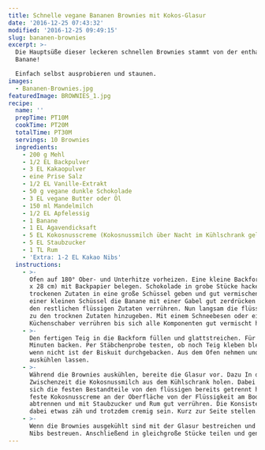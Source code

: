 ```yaml
---
title: Schnelle vegane Bananen Brownies mit Kokos-Glasur
date: '2016-12-25 07:43:32'
modified: '2016-12-25 09:49:15'
slug: bananen-brownies
excerpt: >-
  Die Hauptsüße dieser leckeren schnellen Brownies stammt von der enthaltenen
  Banane!  

  Einfach selbst ausprobieren und staunen. 
images:
  - Bananen-Brownies.jpg
featuredImage: BROWNIES_1.jpg
recipe:
  name: ''
  prepTime: PT10M
  cookTime: PT20M
  totalTime: PT30M
  servings: 10 Brownies
  ingredients:
    - 200 g Mehl
    - 1/2 EL Backpulver
    - 3 EL Kakaopulver
    - eine Prise Salz
    - 1/2 EL Vanille-Extrakt
    - 50 g vegane dunkle Schokolade
    - 3 EL vegane Butter oder Öl
    - 150 ml Mandelmilch
    - 1/2 EL Apfelessig
    - 1 Banane
    - 1 EL Agavendicksaft
    - 5 EL Kokosnusscreme (Kokosnussmilch über Nacht im Kühlschrank gelagert)
    - 5 EL Staubzucker
    - 1 TL Rum
    - 'Extra: 1-2 EL Kakao Nibs'
  instructions:
    - >-
      Ofen auf 180° Ober- und Unterhitze vorheizen. Eine kleine Backform (ca. 18
      x 28 cm) mit Backpapier belegen. Schokolade in grobe Stücke hacken. Alle
      trockenen Zutaten in eine große Schüssel geben und gut vermischen. In
      einer kleinen Schüssel die Banane mit einer Gabel gut zerdrücken und mit
      den restlichen flüssigen Zutaten verrühren. Nun langsam die flüssige Masse
      zu den trocknen Zutaten hinzugeben. Mit einem Schneebesen oder einem
      Küchenschaber verrühren bis sich alle Komponenten gut vermischt haben.
    - >-
      Den fertigen Teig in die Backform füllen und glattstreichen. Für ca. 20
      Minuten backen. Per Stäbchenprobe testen, ob noch Teig kleben bleibt -
      wenn nicht ist der Biskuit durchgebacken. Aus dem Ofen nehmen und
      auskühlen lassen.
    - >-
      Während die Brownies auskühlen, bereite die Glasur vor. Dazu In der
      Zwischenzeit die Kokosnussmilch aus dem Kühlschrank holen. Dabei sollten
      sich die festen Bestandteile von den flüssigen bereits getrennt haben. Die
      feste Kokosnusscreme an der Oberfläche von der Flüssigkeit am Boden
      abtrennen und mit Staubzucker und Rum gut verrühren. Die Konsistenz sollte
      dabei etwas zäh und trotzdem cremig sein. Kurz zur Seite stellen.
    - >-
      Wenn die Brownies ausgekühlt sind mit der Glasur bestreichen und mit Kakao
      Nibs bestreuen. Anschließend in gleichgroße Stücke teilen und genießen!
---
```


<!-- Image removed (no copyright): Bananen-Brownies-640x918.jpg -->
